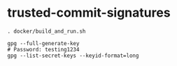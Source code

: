 # trusted-commit-signatures

```
. docker/build_and_run.sh
```

```
gpg --full-generate-key
# Password: testing1234
gpg --list-secret-keys --keyid-format=long
```
